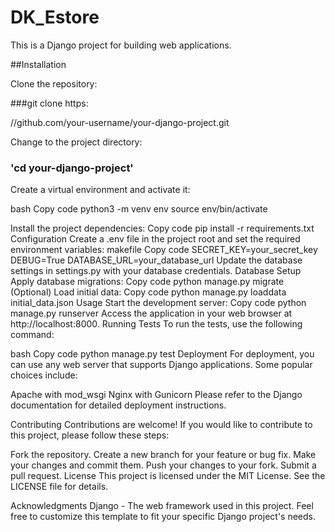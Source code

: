 # DK_Estore
This is a Django project for building web applications.

##Installation

Clone the repository:

###git clone https:

//github.com/your-username/your-django-project.git

Change to the project directory:

### 'cd your-django-project'

Create a virtual environment and activate it:

bash
Copy code
python3 -m venv env
source env/bin/activate

Install the project dependencies:
Copy code
pip install -r requirements.txt
Configuration
Create a .env file in the project root and set the required environment variables:
makefile
Copy code
SECRET_KEY=your_secret_key
DEBUG=True
DATABASE_URL=your_database_url
Update the database settings in settings.py with your database credentials.
Database Setup
Apply database migrations:
Copy code
python manage.py migrate
(Optional) Load initial data:
Copy code
python manage.py loaddata initial_data.json
Usage
Start the development server:
Copy code
python manage.py runserver
Access the application in your web browser at http://localhost:8000.
Running Tests
To run the tests, use the following command:

bash
Copy code
python manage.py test
Deployment
For deployment, you can use any web server that supports Django applications. Some popular choices include:

Apache with mod_wsgi
Nginx with Gunicorn
Please refer to the Django documentation for detailed deployment instructions.

Contributing
Contributions are welcome! If you would like to contribute to this project, please follow these steps:

Fork the repository.
Create a new branch for your feature or bug fix.
Make your changes and commit them.
Push your changes to your fork.
Submit a pull request.
License
This project is licensed under the MIT License. See the LICENSE file for details.

Acknowledgments
Django - The web framework used in this project.
Feel free to customize this template to fit your specific Django project's needs.
